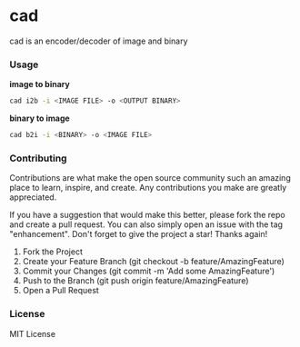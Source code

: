 # cad

cad is an encoder/decoder of image and binary

### Usage
**image to binary**
```bash
cad i2b -i <IMAGE FILE> -o <OUTPUT BINARY>
```

**binary to image**
```bash
cad b2i -i <BINARY> -o <IMAGE FILE>
```

### Contributing

Contributions are what make the open source community such an amazing place to learn, inspire, and create. Any contributions you make are greatly appreciated.

If you have a suggestion that would make this better, please fork the repo and create a pull request. You can also simply open an issue with the tag "enhancement". Don't forget to give the project a star! Thanks again!

1. Fork the Project
2. Create your Feature Branch (git checkout -b feature/AmazingFeature)
3. Commit your Changes (git commit -m 'Add some AmazingFeature')
4. Push to the Branch (git push origin feature/AmazingFeature)
5. Open a Pull Request

### License
MIT License
